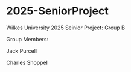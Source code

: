 # 2025-SeniorProject
Wilkes University 2025 Seinior Project: Group B 

Group Members:
  
Jack Purcell 

Charles Shoppel
